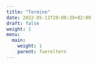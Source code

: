 ```yaml
---
title: "Termine"
date: 2022-05-11T20:00:39+02:00
draft: false
weight: 1
menu:
  main:
    weight: 1
    parent: fuereltern
---
```


